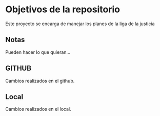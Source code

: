 # Objetivos de la repositorio

Este proyecto se encarga de manejar los planes de la liga de la justicia


## Notas
Pueden hacer lo que quieran...

## GITHUB
Cambios realizados en el github.

## Local
Cambios realizados en el local.
